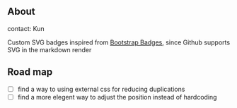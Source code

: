 ## About

contact: Kun

Custom SVG badges inspired from [Bootstrap Badges](https://getbootstrap.com/docs/5.3/components/badge/), since Github supports SVG in the markdown render

## Road map

- [ ] find a way to using external css for reducing duplications
- [ ] find a more elegent way to adjust the position instead of hardcoding
